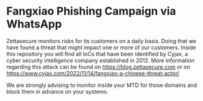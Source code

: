 # Fangxiao Phishing Campaign via WhatsApp
Zettasecure monitors risks for its customers on a daily basis. Doing that we have found a threat that might impact one or more of our customers. 
Inside this repository you will find all IoCs that have been identified by Cyjax, a cyber security intelligence company established in 2012. 
More information regarding this attack can be found on https://blog.zettasecure.com or on https://www.cyjax.com/2022/11/14/fangxiao-a-chinese-threat-actor/

We are strongly advising to monitor inside your MTD for those domains and block them in advance on your systems.
